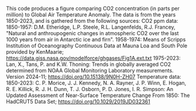 This code produces a figure comparing CO2 concentration (in parts per million) to Global Air Temperature Anomaly.
The data is from the years 1850-2023, and is gathered from the following sources:
CO2 ppm data:
1850-1957: D.M. Etheridge, L.P. Steele, R.L. Langenfelds, R.J. Francey, "Natural and anthroupogenic changes in atmospheric CO2 over the last 1000 years from air in Antarctic ice and firn".
1958-1974: Means of Scripps Institution of Oceanography Continuous Data at Mauna Loa and South Pole provided by KenMaarie; https://data.giss.nasa.gov/modelforce/ghgases/Fig1A.ext.txt
1975-2023: Lan, X., Tans, P. and K.W. Thoning: Trends in globally averaged CO2 determined from NOAA Global Monitoring Laboratory measurements. Version 2024-11; https://doi.org/10.15138/9N0H-ZH07
Temperature data:
1850-2023: C. P. Morice, J. J. Kennedy, N. A. Rayner, J. P. Winn, E. Hogan, R. E. Killick, R. J. H. Dunn, T. J. Osborn, P. D. Jones, I. R. Simpson: An Updated Assessment of Near-Surface Temperature Change From 1850: The HadCRUT5 Data Set; https://doi.org/10.1029/2019JD032361
